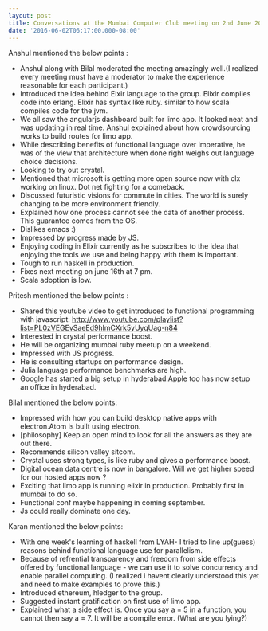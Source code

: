 ```yaml
---
layout: post
title: Conversations at the Mumbai Computer Club meeting on 2nd June 2016.
date: '2016-06-02T06:17:00.000-08:00'
---
```

Anshul mentioned the below points :

* Anshul along with Bilal moderated the meeting amazingly well.(I realized every meeting must have a moderator to make the experience reasonable for each participant.)
* Introduced the idea behind Elxir language to the group. Elixir compiles code into erlang. Elixir has syntax like ruby.
  similar to how scala compiles code for the jvm.
* We all saw the angularjs dashboard built for limo app. It looked neat and was updating in real time. Anshul explained about how crowdsourcing works to build routes for limo app.
* While describing benefits of functional language over imperative, he was of the view that architecture when done right weighs out language choice decisions.
* Looking to try out crystal.
* Mentioned that microsoft is getting more open source now with clx working on linux. Dot net fighting for a comeback.
* Discussed futuristic visions for commute in cities. The world is surely changing to be more environment friendly.
* Explained how one process cannot see the data of another process. This guarantee comes from the OS.
* Dislikes emacs :)
* Impressed by progress made by JS.
* Enjoying coding in Elixir currently as he subscribes to the idea that enjoying the tools we use and being happy with them is important.
* Tough to run haskell in production.
* Fixes next meeting on june 16th at 7 pm.
* Scala adoption is low.

Pritesh mentioned the below points :

* Shared this youtube video to get introduced to functional programming with javascript: http://www.youtube.com/playlist?list=PL0zVEGEvSaeEd9hlmCXrk5yUyqUag-n84
* Interested in crystal performance boost.
* He will be organizing mumbai ruby meetup on a weekend.
* Impressed with JS progress.
* He is consulting startups on performance design.
* Julia language performance benchmarks are high.
* Google has started a big setup in hyderabad.Apple too has now setup an office in hyderabad.

Bilal mentioned the below points:

* Impressed with how you can build desktop native apps with electron.Atom is built using electron.
* [philosophy] Keep an open mind to look for all the answers as they are out there.
* Recommends silicon valley sitcom.
* Crystal uses strong types, is like ruby and gives a performance boost.
* Digital ocean data centre is now in bangalore. Will we get higher speed for our hosted apps now ?
* Exciting that limo app is running elixir in production. Probably first in mumbai to do so.
* Functional conf maybe happening in coming september.
* Js could really dominate one day.


Karan mentioned the below points:

* With one week's learning of haskell from LYAH- I tried to line up(guess) reasons behind functional language use for parallelism.
* Because of refrential transparency and freedom from side effects offered by functional language - we can use it to solve concurrency and enable parallel computing.
(I realized i havent clearly understood this yet and need to make examples to prove this.)
* Introduced ethereum, hledger to the group.
* Suggested instant gratification on first use of limo app.
* Explained what a side effect is. Once you say a = 5 in a function, you cannot then say a = 7.
  It will be a compile error. (What are you lying?)





